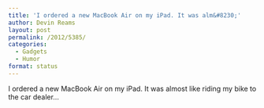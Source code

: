 ```yaml
---
title: 'I ordered a new MacBook Air on my iPad. It was alm&#8230;'
author: Devin Reams
layout: post
permalink: /2012/5385/
categories:
  - Gadgets
  - Humor
format: status
---
```

I ordered a new MacBook Air on my iPad. It was almost like riding my bike to the car dealer&#8230;